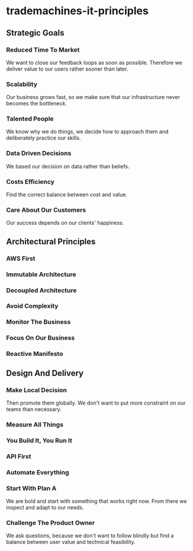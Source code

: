 # trademachines-it-principles

## Strategic Goals

### Reduced Time To Market
We want to close our feedback loops as soon as possible. Therefore we deliver value to our users rather sooner than later.

### Scalability
Our business grows fast, so we make sure that our infrastructure never becomes the bottleneck.

### Talented People
We know why we do things, we decide how to approach them and deliberately practice our skills.

### Data Driven Decisions
We based our decision on data rather than beliefs.

### Costs Efficiency
Find the correct balance between cost and value.

### Care About Our Customers
Our success depends on our clients' happiness. 


## Architectural Principles

### AWS First
### Immutable Architecture
### Decoupled Architecture
### Avoid Complexity
### Monitor The Business
### Focus On Our Business
### Reactive Manifesto



## Design And Delivery

### Make Local Decision
Then promote them globally. We don't want to put more constraint on our teams than necessary.

### Measure All Things

### You Build It, You Run It
### API First
### Automate Everything
### Start With Plan A
We are bold and start with something that works right now. From there we inspect and adapt to our needs.

###  Challenge The Product Owner
We ask questions, because we don't want to follow blindly but find a balance between user value and technical feasibility.
